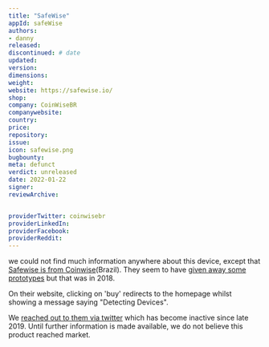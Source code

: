 ```yaml
---
title: "SafeWise"
appId: safeWise
authors:
- danny
released: 
discontinued: # date
updated: 
version:
dimensions: 
weight: 
website: https://safewise.io/
shop:
company: CoinWiseBR
companywebsite: 
country: 
price: 
repository:
issue:
icon: safewise.png
bugbounty:
meta: defunct
verdict: unreleased
date: 2022-01-22
signer:
reviewArchive:


providerTwitter: coinwisebr
providerLinkedIn: 
providerFacebook: 
providerReddit: 
---
```



we could not find much information anywhere about this device, except that [Safewise is from Coinwise](https://twitter.com/coinwisebr/status/1137068094319484929)(Brazil). They seem to have [given away some prototypes](https://twitter.com/coinwisebr/status/1070031333928378369) but that was in 2018.

On their website, clicking on 'buy' redirects to the homepage whilst showing a message saying "Detecting Devices".

We [reached out to them via twitter](https://twitter.com/BitcoinWalletz/status/1484841599377211392) which has become inactive since late 2019. Until further information is made available, we do not believe this product reached market.

